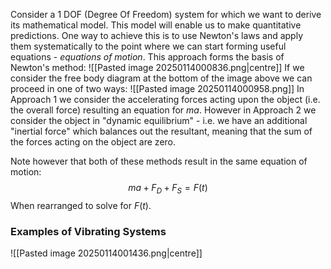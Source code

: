 Consider a 1 DOF (Degree Of Freedom) system for which we want to derive its mathematical model. 
This model will enable us to make quantitative predictions.
One way to achieve this is to use Newton's laws and apply them systematically to the point where we can start forming useful equations - *equations of motion*. This approach forms the basis of Newton's method:
![[Pasted image 20250114000836.png|centre]]
If we consider the free body diagram at the bottom of the image above we can proceed in one of two ways:
![[Pasted image 20250114000958.png]]
In Approach 1 we consider the accelerating forces acting upon the object (i.e. the overall force) resulting an equation for $ma$. However in Approach 2 we consider the object in "dynamic equilibrium" - i.e. we have an additional "inertial force" which balances out the resultant, meaning that the sum of the forces acting on the object are zero.

Note however that both of these methods result in the same equation of motion:
$$ma+F_{D}+F_{S}=F(t)$$
When rearranged to solve for $F(t)$.

### Examples of Vibrating Systems
![[Pasted image 20250114001436.png|centre]]
